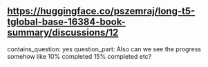 ## https://huggingface.co/pszemraj/long-t5-tglobal-base-16384-book-summary/discussions/12

contains_question: yes
question_part: Also can we see the progress somehow like 10% completed 15% completed etc?